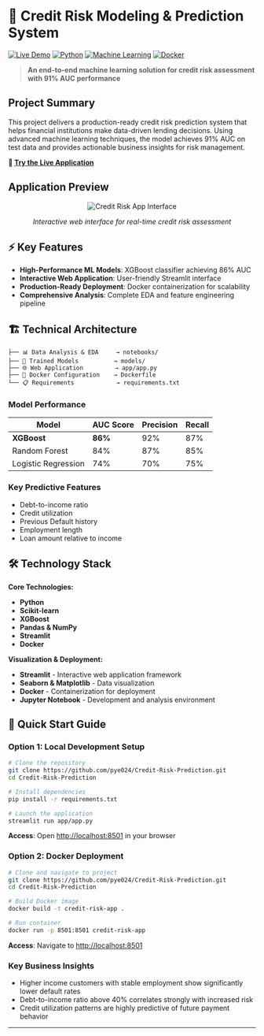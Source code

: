 # 🎯 Credit Risk Modeling & Prediction System

[![Live Demo](https://img.shields.io/badge/Live%20Demo-Streamlit-ff6b6b?style=for-the-badge&logo=streamlit)](https://credit-risk-predicti0n.streamlit.app/)
[![Python](https://img.shields.io/badge/Python-3.8+-blue?style=flat-square&logo=python)](https://www.python.org/)
[![Machine Learning](https://img.shields.io/badge/ML-XGBoost%20%7C%20Random%20Forest-green?style=flat-square)](https://xgboost.readthedocs.io/)
[![Docker](https://img.shields.io/badge/Docker-Ready-2496ed?style=flat-square&logo=docker)](https://www.docker.com/)

> **An end-to-end machine learning solution for credit risk assessment with 91% AUC performance**

## Project Summary

This project delivers a production-ready credit risk prediction system that helps financial institutions make data-driven lending decisions. Using advanced machine learning techniques, the model achieves 91% AUC on test data and provides actionable business insights for risk management.

**🔗 [Try the Live Application](https://credit-risk-predicti0n.streamlit.app/)**

## Application Preview

<div align="center">

![Credit Risk App Interface](images/app.png)

*Interactive web interface for real-time credit risk assessment*

</div>

## ⚡ Key Features

- **High-Performance ML Models**: XGBoost classifier achieving 86% AUC
- **Interactive Web Application**: User-friendly Streamlit interface
- **Production-Ready Deployment**: Docker containerization for scalability
- **Comprehensive Analysis**: Complete EDA and feature engineering pipeline


## 🏗️ Technical Architecture

```
├── 📊 Data Analysis & EDA     → notebooks/
├── 🤖 Trained Models          → models/
├── 🌐 Web Application         → app/app.py
├── 🐳 Docker Configuration    → Dockerfile
└── 📋 Requirements            → requirements.txt
```

### Model Performance
| Model | AUC Score | Precision | Recall |
|-------|-----------|-----------|---------|
| **XGBoost** | **86%** | 92% | 87% |
| Random Forest | 84% | 87% | 85% |
| Logistic Regression| 74% | 70% | 75% |
### Key Predictive Features
- Debt-to-income ratio
- Credit utilization
- Previous Default history
- Employment length
- Loan amount relative to income

## 🛠️ Technology Stack

**Core Technologies:**
- **Python**
- **Scikit-learn**
- **XGBoost**
- **Pandas & NumPy**
- **Streamlit**
- **Docker**

**Visualization & Deployment:**
- **Streamlit** - Interactive web application framework
- **Seaborn & Matplotlib** - Data visualization
- **Docker** - Containerization for deployment
- **Jupyter Notebook** - Development and analysis environment

## 🚀 Quick Start Guide

### Option 1: Local Development Setup

```bash
# Clone the repository
git clone https://github.com/pye024/Credit-Risk-Prediction.git
cd Credit-Risk-Prediction

# Install dependencies
pip install -r requirements.txt

# Launch the application
streamlit run app/app.py
```

**Access**: Open [http://localhost:8501](http://localhost:8501) in your browser

### Option 2: Docker Deployment

```bash
# Clone and navigate to project
git clone https://github.com/pye024/Credit-Risk-Prediction.git
cd Credit-Risk-Prediction

# Build Docker image
docker build -t credit-risk-app .

# Run container
docker run -p 8501:8501 credit-risk-app
```
**Access**: Navigate to [http://localhost:8501](http://localhost:8501)

### Key Business Insights
- Higher income customers with stable employment show significantly lower default rates
- Debt-to-income ratio above 40% correlates strongly with increased risk
- Credit utilization patterns are highly predictive of future payment behavior
---

